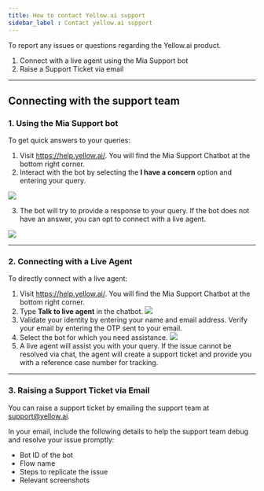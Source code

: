 ```yaml
---
title: How to contact Yellow.ai support
sidebar_label : Contact yellow.ai support
---
```


To report any issues or questions regarding the Yellow.ai product.
1. Connect with a live agent using the Mia Support bot
2. Raise a Support Ticket via email



--------



## Connecting with the support team


### 1. Using the Mia Support bot

To get quick answers to your queries:

1. Visit https://help.yellow.ai/. You will find the Mia Support Chatbot at the bottom right corner.
2. Interact with the bot by selecting the **I have a concern** option and entering your query.

**![](https://lh7-rt.googleusercontent.com/docsz/AD_4nXfFmOMMJxQMa5l9zi-74DetDnULQRg1yGvryo1fA4i_VHC3nvJsZ3CTMms1e_k3Y5o3Ye09NJ5DIXHqeafhZ_jepUq4AsYsJtFCKWYLHYiENz4o3Z4j9wxZA43VWaaiav9jMELjcHONKaDkU0UTJ21gg7Rx?key=yLXUKjrfchF6xeVCbuC7ew)**


3. The bot will try to provide a response to your query. If the bot does not have an answer, you can opt to connect with a live agent.

**![](https://lh7-rt.googleusercontent.com/docsz/AD_4nXdxd3tJK8ZNzntqHPW2PgW6IE0PYF8bshNH_ouCjP7JCr1ffHxiDxuIi9dQTNrBUaGykj_Ml5ZU39xsLjD4FIqcgRfeWK-c9Km_XwLk0U0E5v_6SpX4IPAwgFHoYFWI2JZEF-bVA7DHpQ4QOCc13dOY4zse?key=yLXUKjrfchF6xeVCbuC7ew)**

------


### 2. Connecting with a Live Agent

To directly connect with a live agent:

1. Visit https://help.yellow.ai/. You will find the Mia Support Chatbot at the bottom right corner.
2. Type **Talk to live agent** in the chatbot.
**![](https://lh7-rt.googleusercontent.com/docsz/AD_4nXcz5IHaHGrIRejXKNbWcvV_jz5tkfj6c7DSvubJnPnOpMU5pLyMQF_eAVJ2SpbIidfcKAZ5iMJcWbtbSeq3Ygvg-w2BxFSD2qdBj7SUUYKxfh9rhwsReu8qWpTIlNGzhLJdbQMpz18VbDfuWcbbSiilbWk?key=yLXUKjrfchF6xeVCbuC7ew)**
3. Validate your identity by entering your name and email address. Verify your email by entering the OTP sent to your email.
4. Select the bot for which you need assistance.
**![](https://lh7-rt.googleusercontent.com/docsz/AD_4nXfrVj1BJSWHdygH_iAmKvC-0YgaNXzXqQTNKWgFhESIvOKoQC7eRUWg8hgTAQXYYZ1CBF9Mi4zYrIRTJVcdHWkDe3_jJXu3_jBon9zbARg0eITHNA81Ora28pT_rsV0tZ6thodT2loUEVAbvDBMNLi0uC0z?key=yLXUKjrfchF6xeVCbuC7ew)**
5. A live agent will assist you with your query. If the issue cannot be resolved via chat, the agent will create a support ticket and provide you with a reference case number for tracking.

-------


### 3. Raising a Support Ticket via Email


You can raise a support ticket by emailing the support team at support@yellow.ai.

In your email, include the following details to help the support team debug and resolve your issue promptly:
* Bot ID of the bot
* Flow name
* Steps to replicate the issue
* Relevant screenshots

